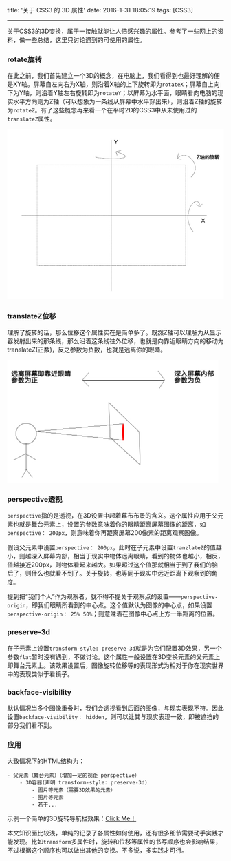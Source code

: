 title: '关于 CSS3 的 3D 属性'
date: 2016-1-31 18:05:19
tags: [CSS3]

---

关于CSS3的3D变换，属于一接触就能让人倍感兴趣的属性。参考了一些网上的资料，做一些总结，这里只讨论遇到的可使用的属性。

<!-- more -->

### rotate旋转

在此之前，我们首先建立一个3D的概念，在电脑上，我们看得到也最好理解的便是XY轴。屏幕自左向右为X轴，则沿着X轴的上下旋转即为`rotateX`；屏幕自上向下为Y轴，则沿着Y轴左右旋转即为`rotateY`；以屏幕为水平面，眼睛看向电脑的现实水平方向则为Z轴（可以想象为一条线从屏幕中水平穿出来），则沿着Z轴的旋转为`rotateZ`。有了这些概念再来看一个在平时2D的CSS3中从未使用过的`translateZ`属性。

![rotate旋转演示](./关于%20CSS3%20的%203D%20属性/rotate.jpg)

### translateZ位移

理解了旋转的话，那么位移这个属性实在是简单多了。既然Z轴可以理解为从显示器发射出来的那条线，那么沿着这条线往外位移，也就是向靠近眼睛方向的移动为translateZ(正数)，反之参数为负数，也就是远离你的眼睛。

![translateZ位移演示](./关于%20CSS3%20的%203D%20属性/translateZ.jpg)

### perspective透视

`perspective`指的是透视，在3D设置中起着幕布布景的含义。这个属性应用于父元素也就是舞台元素上，设置的参数意味着你的眼睛距离屏幕图像的距离，如`perspective： 200px`，则意味着你再距离屏幕200像素的距离观察图像。

假设父元素中设置`perspective： 200px`，此时在子元素中设置`tranzlateZ`的值越小，则越深入屏幕内部，相当于现实中物体远离眼睛，看到的物体也越小，相反，值越接近200px，则物体看起来越大。如果超过这个值那就相当于到了我们的脑后了，则什么也就看不到了。关于旋转，也等同于现实中远近距离下观察到的角度。

提到把“我们个人”作为观察者，就不得不提关于观察点的设置——`perspective-origin`，即我们眼睛所看到的中心点。这个值默认为图像的中心点，如果设置`perspective-origin： 25% 50%`；则意味着在图像中心点上方一半距离的位置。

### preserve-3d

在子元素上设置`transform-style: preserve-3d`就是为它们配置3D效果，另一个参数`flat`暂时没有遇到，不做讨论。这个属性一般设置在3D变换元素的父元素上即舞台元素上。该效果设置后，图像旋转位移等的表现形式为相对于你在现实世界中的表现类似于看镜子。

### backface-visibility

默认情况当多个图像重叠时，我们会透视看到后面的图像，与现实表现不符。因此设置`backface-visibility： hidden`，则可以让其与现实表现一致，即被遮挡的部分我们看不到。

### 应用

大致情况下的HTML结构为：

```
- 父元素（舞台元素）（增加一定的视距 perspective）
	- 3D容器(声明 transform-style: preserve-3d)
		- 图片等元素（需要3D效果的元素）
		- 图片等元素
		- 若干...

```

示例一个简单的3D旋转导航栏效果：[Click Me！](http://zhaoshibo.net/mydemo/demo/3D旋转导航栏.html)

本文知识面比较浅，单纯的记录了各属性如何使用，还有很多细节需要动手实践才能发现。比如`transform`多属性时，旋转和位移等属性的书写顺序也会影响结果，不过根据这个顺序也可以做出其他的变换。不多说，多实践才可行。
